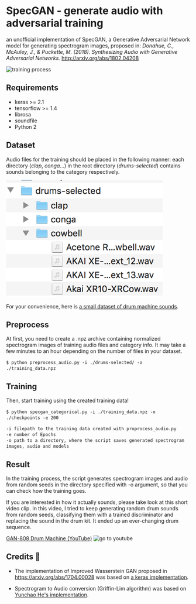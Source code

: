 # SpecGAN - generate audio with adversarial training

an unofficial implementation of SpecGAN, a Generative Adversarial Network model for generating spectrogram images,  proposed in:
_*Donahue, C., McAuley, J., & Puckette, M. (2018). Synthesizing Audio with Generative Adversarial Networks.*_
http://arxiv.org/abs/1802.04208  

![training process](./images/spectrograms_epoch.gif "training")   


Requirements
---
- keras >= 2.1
- tensorflow >= 1.4
- librosa
- soundfile
- Python 2




Dataset
--

Audio files for the training should be placed in the following manner: each directory (_clap_, _conga_...) in the root directory (_drums-selected_) contains sounds belonging to the category respectively.

![Sound dataset](./images/dataset_directory.png "sound dataset")   

For your convenience, here is [a small dataset of drum machine sounds](https://drive.google.com/open?id=1pOIBkOjjafFmHRlB218dyYZ7DsoR8Oyy).

Preprocess
---

At first, you need to create a .npz archive containing normalized spectrogram images of training audio files and category info. It may take a few minutes to an hour depending on the number of files in your dataset.

```
$ python preprocess_audio.py -i ./drums-selected/ -o ./training_data.npz
```


Training
---

Then, start training using the created training data!    

```
$ python specgan_categorical.py -i ./training_data.npz -o ./checkpoints -e 200
```

```
-i filepath to the training data created with proprocess_audio.py
-e number of Epochs
-o path to a directory, where the script saves generated spectrogram images, audio and models  
```

Result
---

In the training process, the script generates spectrogram images and audio from random seeds in the directory specified with -o argument, so that you can check how the training goes.

If you are interested in how it actually sounds, please take look at this short video clip.  In this video, I tried to keep generating random drum sounds from random seeds, classifying them with a trained discriminator and replacing the sound in the drum kit. It ended up an ever-changing drum sequence.

[GAN-808 Drum Machine (YouTube)](https://www.youtube.com/watch?v=z15mU3UORmo)
![go to youtube](https://i.ytimg.com/vi/z15mU3UORmo/hqdefault.jpg "how it works")


Credits 🙏
---
- The implementation of Improved Wasserstein GAN proposed in https://arxiv.org/abs/1704.00028 was based on [a keras implementation](
https://github.com/keras-team/keras-contrib/blob/master/examples/improved_wgan.py).

- Spectrogram to Audio conversion (Griffin-Lim algorithm) was based on [Yunchao He's implementation](https://github.com/candlewill/Griffin_lim).
